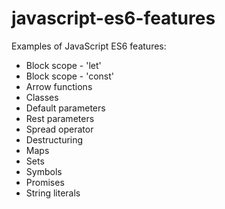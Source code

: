 # javascript-es6-features

Examples of JavaScript ES6 features:

* Block scope - 'let'
* Block scope - 'const'
* Arrow functions
* Classes
* Default parameters
* Rest parameters
* Spread operator
* Destructuring
* Maps
* Sets
* Symbols
* Promises
* String literals
